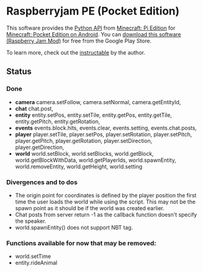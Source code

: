 Raspberryjam PE (Pocket Edition)
================================

This software provides the [Python API](http://www.stuffaboutcode.com/p/minecraft-api-reference.html) from [Minecraft: Pi Edition](http://pi.minecraft.net/) for [Minecraft: Pocket Edition on Android](https://play.google.com/store/apps/details?id=com.mojang.minecraftpe). You can [download this software (Raspberry Jam Mod)](https://play.google.com/store/apps/details?id=mobi.omegacentauri.rjm) for free from the Google Play Store.

To learn more, check out the [instructable](http://www.instructables.com/id/Python-Coding-for-Android-Minecraft-PE/) by the author.

Status
------

### Done ###

* **camera** camera.setFollow, camera.setNormal, camera.getEntityId,
* **chat** chat.post, 
* **entity** entity.setPos, entity.setTile, entity.getPos, entity.getTile, entity.getPitch, entity.getRotation,
* **events** events.block.hits, events.clear, events.setting, events.chat.posts, 
* **player** player.setTile, player.setPos, player.setRotation, player.setPitch, player.getPitch, player.getRotation, player.setDirection, player.getDirection,
* **world** world.setBlock, world.setBlocks, world.getBlock, world.getBlockWithData, world.getPlayerIds, world.spawnEntity, world.removeEntity, world.getHeight, world.setting

### Divergences and to dos ###

* The origin point for coordinates is defined by the player position the first time the user loads
  the world while using the script. This may not be the spawn point as it should be if the world was
  created earlier.
* Chat posts from server return -1 as the callback function doesn't specify the speaker.
* world.spawnEntity() does not support NBT tag.

### Functions available for now that may be removed: ###

* world.setTime
* entity.rideAnimal
